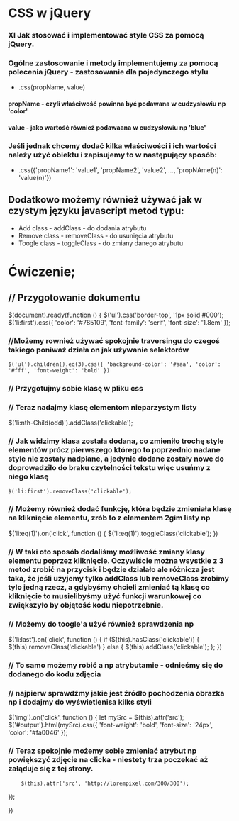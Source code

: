 # CSS w jQuery

### XI Jak stosować i implementować style CSS za pomocą jQuery.

### Ogólne zastosowanie i metody implementujemy za pomocą polecenia jQuery - zastosowanie dla pojedynczego stylu

- .css(propName, value)

#### propName - czyli właściwość powinna być podawana w cudzysłowiu np 'color'

#### value - jako wartość również podawaana w cudzysłowiu np 'blue'

### Jeśli jednak chcemy dodać kilka właściwości i ich wartości należy użyć obiektu i zapisujemy to w następujący sposób:

- .css({'propName1': 'value1', 'propName2', 'value2', ..., 'propNAme(n)': 'value(n)'})

## Dodatkowo możemy również używać jak w czystym języku javascript metod typu:

- Add class - addClass - do dodania atrybutu
- Remove class - removeClass - do usunięcia atrybutu
- Toogle class - toggleClass - do zmiany danego atrybutu

# Ćwiczenie;

## // Przygotowanie dokumentu

$(document).ready(function () {
    $('ul').css('border-top', '1px solid #000');
\$('li:first').css({ 'color': '#785109', 'font-family': 'serif', 'font-size': '1.8em' });

### //Możemy rownież używać spokojnie traversingu do czegoś takiego poniważ działa on jak używanie selektorów

    $('ul').children().eq(3).css({ 'background-color': '#aaa', 'color': '#fff', 'font-weight': 'bold' })

### // Przygotujmy sobie klasę w pliku css

### // Teraz nadajmy klasę elementom nieparzystym listy

\$('li:nth-Child(odd)').addClass('clickable');

### // Jak widzimy klasa została dodana, co zmieniło trochę style elementów prócz pierwszego którego to poprzednio nadane style nie zostały nadpiane, a jedynie dodane zostały nowe do doprowadziło do braku czytelności tekstu więc usuńmy z niego klasę

    $('li:first').removeClass('clickable');

### // Możemy również dodać funkcję, która będzie zmieniała klasę na kliknięcie elementu, zrób to z elementem 2gim listy np

$('li:eq(1)').on('click', function () {
        $('li:eq(1)').toggleClass('clickable');
})

### // W taki oto sposób dodaliśmy możliwość zmiany klasy elementu poprzez kliknięcie. Oczywiście można wsystkie z 3 metod zrobić na przycisk i będzie działało ale różnicza jest taka, że jeśli użyjemy tylko addClass lub removeClass zrobimy tylo jedną rzecz, a gdybyśmy chcieli zmieniać tą klasę co kliknięcie to musielibyśmy użyć funkcji warunkowej co zwiększyło by objętość kodu niepotrzebnie.

### // Możemy do toogle'a użyć również sprawdzenia np

$('li:last').on('click', function () {
        if ($(this).hasClass('clickable')) {
$(this).removeClass('clickable')
        } else {
            $(this).addClass('clickable');
};
})

### // To samo możemy robić a np atrybutamie - odnieśmy się do dodanego do kodu zdjęcia

### // najpierw sprawdźmy jakie jest źródło pochodzenia obrazka np i dodajmy do wyświetlenisa kilks styli

$('img').on('click', function () {
        let mySrc = $(this).attr('src');
\$('#output').html(mySrc).css({ 'font-weight': 'bold', 'font-size': '24px', 'color': '#fa0046' });

### // Teraz spokojnie możemy sobie zmieniać atrybut np powiększyć zdjęcie na clicka - niestety trza poczekać aż załąduje się z tej strony.

        $(this).attr('src', 'http://lorempixel.com/300/300');

});

})
